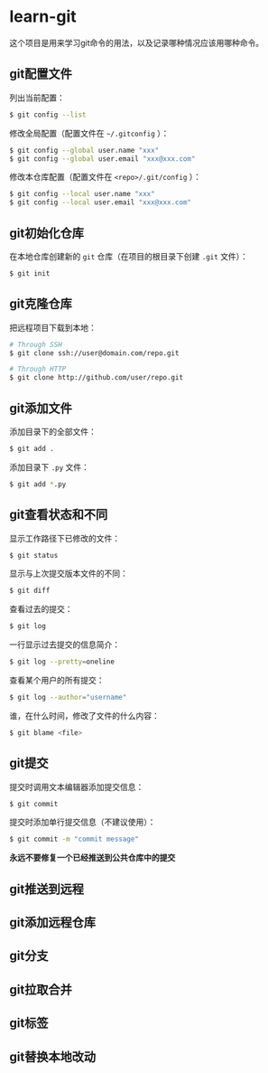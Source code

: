 # learn-git

这个项目是用来学习git命令的用法，以及记录哪种情况应该用哪种命令。



## git配置文件

列出当前配置：

```bash
$ git config --list
```

修改全局配置（配置文件在 `~/.gitconfig` ）：

```bash
$ git config --global user.name "xxx"
$ git config --global user.email "xxx@xxx.com"
```

修改本仓库配置（配置文件在 `<repo>/.git/config` ）：

```bash
$ git config --local user.name "xxx"
$ git config --local user.email "xxx@xxx.com"
```



## git初始化仓库

在本地仓库创建新的 `git` 仓库（在项目的根目录下创建 `.git` 文件）：

```bash
$ git init
```



## git克隆仓库

把远程项目下载到本地：

```bash
# Through SSH
$ git clone ssh://user@domain.com/repo.git

# Through HTTP
$ git clone http://github.com/user/repo.git
```



## git添加文件

添加目录下的全部文件：

```bash
$ git add .
```

添加目录下 `.py` 文件：

```bash
$ git add *.py
```



## git查看状态和不同

显示工作路径下已修改的文件：

```bash
$ git status
```

显示与上次提交版本文件的不同：

```bash
$ git diff
```

查看过去的提交：

```bash
$ git log
```

一行显示过去提交的信息简介：

```bash
$ git log --pretty=oneline
```

查看某个用户的所有提交：

```bash
$ git log --author="username"
```

谁，在什么时间，修改了文件的什么内容：

```bash
$ git blame <file>
```



## git提交

提交时调用文本编辑器添加提交信息：

```bash
$ git commit
```

提交时添加单行提交信息（不建议使用）：

```bash
$ git commit -m "commit message"
```



**永远不要修复一个已经推送到公共仓库中的提交** 



## git推送到远程



## git添加远程仓库



## git分支



## git拉取合并



## git标签



## git替换本地改动